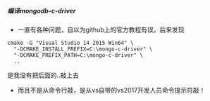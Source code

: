 ##### 编译mongodb-c-driver
- 一直有各种问题，自以为github上的官方教程有误，后来发现
```
cmake -G "Visual Studio 14 2015 Win64" \
  "-DCMAKE_INSTALL_PREFIX=C:\mongo-c-driver" \
  "-DCMAKE_PREFIX_PATH=C:\mongo-c-driver" \
  ..
```
是我没有把后面的..敲上去

- 而且不是从命令行敲，是从vs自带的vs2017开发人员命令提示符敲！
